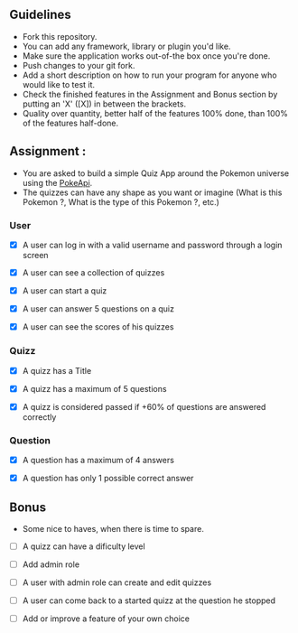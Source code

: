 ## Guidelines
- Fork this repository.
- You can add any framework, library or plugin you'd like.
- Make sure the application works out-of-the box once you're done.
- Push changes to your git fork.
- Add a short description on how to run your program for anyone who would like to test it.
- Check the finished features in the Assignment and Bonus section by putting an 'X' ([X]) in between the brackets.
- Quality over quantity, better half of the features 100% done, than 100% of the features half-done.

## Assignment :
  - You are asked to build a simple Quiz App around the Pokemon universe using the [PokeApi](https://pokeapi.co/).
  - The quizzes can have any shape as you want or imagine (What is this Pokemon ?, What is the type of this Pokemon ?, etc.)

### User
- [x] A user can log in with a valid username and password through a login screen

- [x] A user can see a collection of quizzes

- [x] A user can start a quiz

- [x] A user can answer 5 questions on a quiz

- [x] A user can see the scores of his quizzes


### Quizz
- [x] A quizz has a Title

- [x] A quizz has a maximum of 5 questions

- [x] A quizz is considered passed if +60% of questions are answered correctly

### Question
- [x] A question has a maximum of 4 answers

- [x] A question has only 1 possible correct answer


## Bonus
- Some nice to haves, when there is time to spare.

- [ ] A quizz can have a dificulty level

- [ ] Add admin role

- [ ] A user with admin role can create and edit quizzes

- [ ] A user can come back to a started quizz at the question he stopped

- [ ] Add or improve a feature of your own choice
